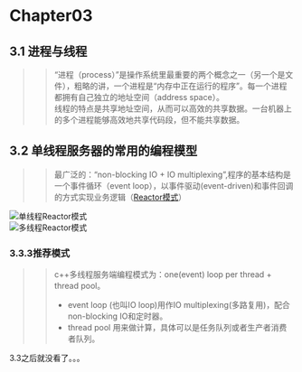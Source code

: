 # Chapter03
## 3.1 进程与线程
>>“进程（process）”是操作系统里最重要的两个概念之一（另一个是文件），粗略的讲，一个进程是“内存中正在运行的程序”。每一个进程都拥有自己独立的地址空间（address space）。   
>>线程的特点是共享地址空间，从而可以高效的共享数据。一台机器上的多个进程能够高效地共享代码段，但不能共享数据。

## 3.2 单线程服务器的常用的编程模型
>> 最广泛的：“non-blocking IO + IO multiplexing”,程序的基本结构是一个事件循环（event loop），以事件驱动(event-driven)和事件回调的方式实现业务逻辑（[Reactor模式](https://juejin.im/post/5bbd9b546fb9a05d2068651c)）   

![单线程Reactor模式](https://github.com/834810071/muduo_study/blob/master/book_study/%E5%8D%95%E7%BA%BF%E7%A8%8B%20Reactor%20%E6%A8%A1%E5%BC%8F "单线程Reactor模式")  
![多线程Reactor模式](https://github.com/834810071/muduo_study/blob/master/book_study/%E5%A4%9A%E7%BA%BF%E7%A8%8B%20Reactor%20%E6%A8%A1%E5%BC%8F "多线程Reactor模式")  


### 3.3.3推荐模式
>> c++多线程服务端编程模式为：one(event) loop per thread + thread pool。   
>> * event loop (也叫IO loop)用作IO multiplexing(多路复用)，配合non-blocking IO和定时器。
>> * thread pool 用来做计算，具体可以是任务队列或者生产者消费者队列。

3.3之后就没看了。。。